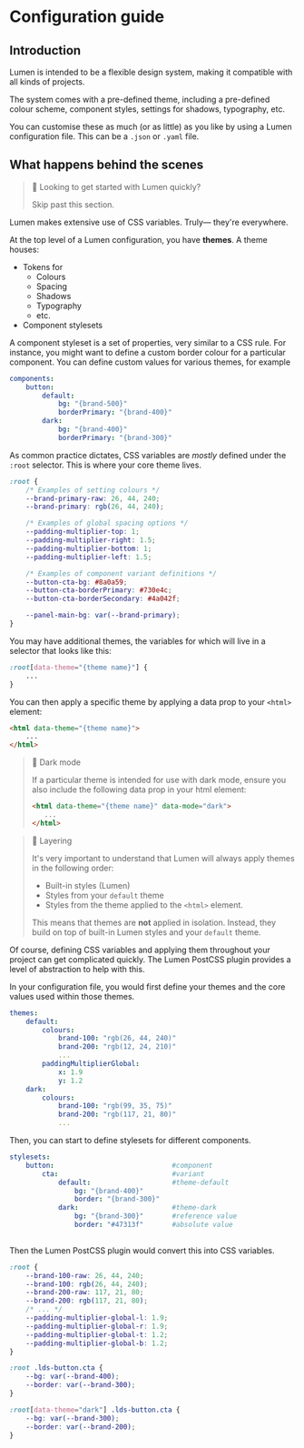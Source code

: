 # Configuration guide

## Introduction
Lumen is intended to be a flexible design system, making it compatible with all kinds of projects.

The system comes with a pre-defined theme, including a pre-defined colour scheme, component styles, settings for shadows, typography, etc.

You can customise these as much (or as little) as you like by using a Lumen configuration file. This can be a ```.json``` or ```.yaml``` file.

## What happens behind the scenes
> 📘 Looking to get started with Lumen quickly?
> 
> Skip past this section.

Lumen makes extensive use of CSS variables. Truly— they're everywhere.

At the top level of a Lumen configuration, you have **themes**. A theme houses:
- Tokens for
    - Colours
    - Spacing
    - Shadows
    - Typography
    - etc.
- Component stylesets

A component styleset is a set of properties, very similar to a CSS rule. For instance, you might want to define a custom border colour for a particular component. You can define custom values for various themes, for example

```yaml
components:
    button:
        default:
            bg: "{brand-500}"
            borderPrimary: "{brand-400}"
        dark:
            bg: "{brand-400}"
            borderPrimary: "{brand-300}"

```

As common practice dictates, CSS variables are *mostly* defined under the ```:root``` selector. This is where your core theme lives.

```css
:root {
    /* Examples of setting colours */
    --brand-primary-raw: 26, 44, 240;
    --brand-primary: rgb(26, 44, 240);

    /* Examples of global spacing options */
    --padding-multiplier-top: 1;
    --padding-multiplier-right: 1.5;
    --padding-multiplier-bottom: 1;
    --padding-multiplier-left: 1.5;

    /* Examples of component variant definitions */
    --button-cta-bg: #8a0a59;
    --button-cta-borderPrimary: #730e4c;
    --button-cta-borderSecondary: #4a042f;

    --panel-main-bg: var(--brand-primary);
}
```

You may have additional themes, the variables for which will live in a selector that looks like this:

```css
:root[data-theme="{theme name}"] {
    ...
}
```

You can then apply a specific theme by applying a data prop to your ```<html>``` element:

```html
<html data-theme="{theme name}">
    ...
</html>
```

> 🚧 Dark mode
> 
> If a particular theme is intended for use with dark mode, ensure you also include the following data prop in your html element:
> ```html
> <html data-theme="{theme name}" data-mode="dark">
>    ...
> </html>
> ```

> 🚧 Layering
> 
> It's very important to understand that Lumen will always apply themes in the following order:
> - Built-in styles (Lumen)
> - Styles from your ```default``` theme
> - Styles from the theme applied to the ```<html>``` element.
> 
> This means that themes are **not** applied in isolation. Instead, they build on top of built-in Lumen styles and your ```default``` theme. 


Of course, defining CSS variables and applying them throughout your project can get complicated quickly. The Lumen PostCSS plugin provides a level of abstraction to help with this.

In your configuration file, you would first define your themes and the core values used within those themes.

```yaml
themes:
    default:
        colours:
            brand-100: "rgb(26, 44, 240)"
            brand-200: "rgb(12, 24, 210)"
            ...
        paddingMultiplierGlobal:
            x: 1.9
            y: 1.2
    dark:
        colours:
            brand-100: "rgb(99, 35, 75)"
            brand-200: "rgb(117, 21, 80)"
            ...

```

Then, you can start to define stylesets for different components.

```yaml
stylesets:
    button:                             #component
        cta:                            #variant
            default:                    #theme-default
                bg: "{brand-400}"
                border: "{brand-300}"
            dark:                       #theme-dark
                bg: "{brand-300}"       #reference value
                border: "#47313f"       #absolute value
            
```

Then the Lumen PostCSS plugin would convert this into CSS variables.

```css
:root {
    --brand-100-raw: 26, 44, 240;
    --brand-100: rgb(26, 44, 240);
    --brand-200-raw: 117, 21, 80;
    --brand-200: rgb(117, 21, 80);
    /* ... */
    --padding-multiplier-global-l: 1.9;
    --padding-multiplier-global-r: 1.9;
    --padding-multiplier-global-t: 1.2;
    --padding-multiplier-global-b: 1.2;
}

:root .lds-button.cta {
    --bg: var(--brand-400);
    --border: var(--brand-300);
}

:root[data-theme="dark"] .lds-button.cta {
    --bg: var(--brand-300);
    --border: var(--brand-200);
}
```